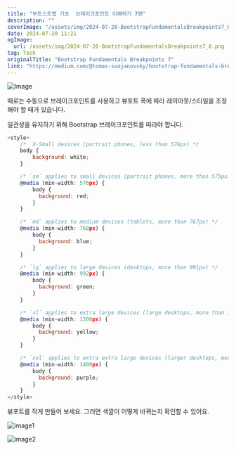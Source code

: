 ```yaml
---
title: "부트스트랩 기초  브레이크포인트 이해하기 7편"
description: ""
coverImage: "/assets/img/2024-07-20-BootstrapFundamentalsBreakpoints7_0.png"
date: 2024-07-20 11:21
ogImage: 
  url: /assets/img/2024-07-20-BootstrapFundamentalsBreakpoints7_0.png
tag: Tech
originalTitle: "Bootstrap Fundamentals Breakpoints 7"
link: "https://medium.com/@tomas-svojanovsky/bootstrap-fundamentals-breakpoints-7-44df7644a4ed"
---
```




![Image](/assets/img/2024-07-20-BootstrapFundamentalsBreakpoints7_0.png)

때로는 수동으로 브레이크포인트를 사용하고 뷰포트 폭에 따라 레이아웃/스타일을 조정해야 할 때가 있습니다.

일관성을 유지하기 위해 Bootstrap 브레이크포인트를 따라야 합니다.

```js
<style>
    /*  X-Small devices (portrait phones, less than 576px) */
    body {
        background: white;
    }

    /* `sm` applies to small devices (portrait phones, more than 575px) */
    @media (min-width: 576px) {
        body {
          background: red;
        }
    }

    /* `md` applies to medium devices (tablets, more than 767px) */
    @media (min-width: 768px) {
        body {
          background: blue;
        }
    }

    /* `lg` applies to large devices (desktops, more than 991px) */
    @media (min-width: 992px) {
        body {
          background: green;
        }
    }

    /* `xl` applies to extra large devices (large desktops, more than 1199px) */
    @media (min-width: 1200px) {
        body {
          background: yellow;
        }
    }

    /* `xxl` applies to extra extra large devices (larger desktops, more than 1399px) */
    @media (min-width: 1400px) {
        body {
          background: purple;
        }
    }
</style>
```

<div class="content-ad"></div>

뷰포트를 작게 만들어 보세요. 그러면 색깔이 어떻게 바뀌는지 확인할 수 있어요.

![image1](https://miro.medium.com/v2/resize:fit:1400/1*BkVAopGCecwZQRO_Q2Jp9g.gif)

![image2](https://miro.medium.com/v2/resize:fit:400/0*jYd4F4QxuNXGzOR4.gif)